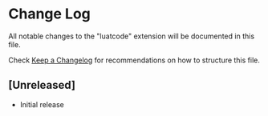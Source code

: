 # Change Log

All notable changes to the "luatcode" extension will be documented in this file.

Check [Keep a Changelog](http://keepachangelog.com/) for recommendations on how to structure this file.

## [Unreleased]

- Initial release